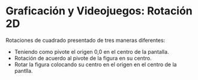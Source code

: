 # Graficación y Videojuegos: Rotación 2D
Rotaciones de cuadrado presentado de tres maneras diferentes: 
- Teniendo como pivote el origen 0,0 en el centro de la pantalla.
- Rotación de acuerdo al pivote de la figura en su centro.
- Rotar la figura colocando su centro en el origen en el centro de la pantlla.
